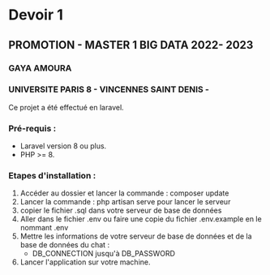 # Devoir 1
## PROMOTION - MASTER 1 BIG DATA 2022- 2023
### GAYA AMOURA
### UNIVERSITE PARIS 8 - VINCENNES SAINT DENIS -

Ce projet a été effectué en laravel.

### Pré-requis : 
* Laravel version 8 ou plus.
* PHP >= 8.

### Etapes d'installation :

1. Accéder au dossier et lancer la commande : composer update
2. Lancer la commande : php artisan serve pour lancer le serveur
3. copier le fichier .sql dans votre serveur de base de données
4. Aller dans le fichier .env ou faire une copie du fichier .env.example en le nommant .env
5. Mettre les informations de votre serveur de base de données et de la base de données du chat : 
    * DB_CONNECTION jusqu'à DB_PASSWORD
6. Lancer l'application sur votre machine.
